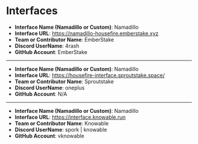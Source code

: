 # Interfaces

- **Interface Name (Namadillo or Custom)**: Namadillo
- **Interface URL**: https://namadillo-housefire.emberstake.xyz
- **Team or Contributor Name**: EmberStake
- **Discord UserName**: 4rash
- **GitHub Account**: EmberStake

---
- **Interface Name (Namadillo or Custom)**: Namadillo
- **Interface URL**: https://housefire-interface.sproutstake.space/
- **Team or Contributor Name**: Sproutstake
- **Discord UserName**: oneplus
- **GitHub Account**: N/A

---
- **Interface Name (Namadillo or Custom)**: Namadillo
- **Interface URL**: https://interface.knowable.run
- **Team or Contributor Name**: Knowable
- **Discord UserName**: spork | knowable
- **GitHub Account**: vknowable

